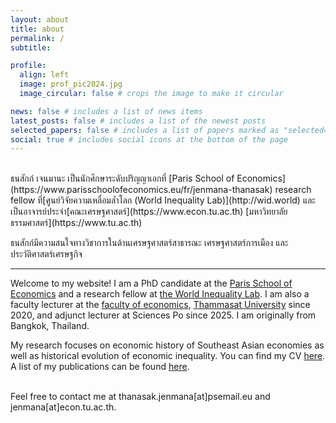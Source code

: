 ```yaml
---
layout: about
title: about
permalink: /
subtitle:

profile:
  align: left
  image: prof_pic2024.jpg
  image_circular: false # crops the image to make it circular

news: false # includes a list of news items
latest_posts: false # includes a list of the newest posts
selected_papers: false # includes a list of papers marked as "selected={true}"
social: true # includes social icons at the bottom of the page
---
```


<br/>
ธนสักก์ เจนมานะ เป็นนักศึกษาระดับปริญญาเอกที่ [Paris School of Economics](https://www.parisschoolofeconomics.eu/fr/jenmana-thanasak) research fellow ที่[ศูนย์วิจัยความเหลื่อมล้ำโลก (World Inequality Lab)](http://wid.world) และเป็นอาจารย์ประจำ[คณะเศรษฐศาสตร์](https://www.econ.tu.ac.th) [มหาวิทยาลัยธรรมศาสตร์](https://www.tu.ac.th)

ธนสักก์มีความสนใจทางวิชาการในด้านเศรษฐศาสตร์สาธารณะ เศรษฐศาสตร์การเมือง และประวัติศาสตร์เศรษฐกิจ

---

Welcome to my website! I am a PhD candidate at the [Paris School of Economics](https://www.parisschoolofeconomics.eu/fr/jenmana-thanasak/) and a research fellow at [the World Inequality Lab](http://wid.world). I am also a faculty lecturer at the [faculty of economics](https://www.econ.tu.ac.th), [Thammasat University](https://www.tu.ac.th) since 2020, and adjunct lecturer at Sciences Po since 2025. I am originally from Bangkok, Thailand.

My research focuses on economic history of Southeast Asian economies as well as historical evolution of economic inequality. You can find my CV [here](https://jenmana.info/assets/pdf/CV_Jenmana.pdf). A list of my publications can be found [here](https://scholar.google.com/citations?hl=en&user=WDL7aJoAAAAJ&view_op=list_works&gmla=AP6z3OYUNfxtq7Nx1X46koXFsDgiRU7mo8D1RzRgGZKmRjT_o-cE0r39EIhGlsMIkyOnRwLWU3CG_L9vwrVZtXxkyJpcu4Ss6FwN4p6ecU4GvnNFTZvH4oF592qsGeWfI--oBvJqSzqnEXyf2ZqSm-_E931fKXTkoBw).

<br/>
Feel free to contact me at thanasak.jenmana[at]psemail.eu and jenmana[at]econ.tu.ac.th.
